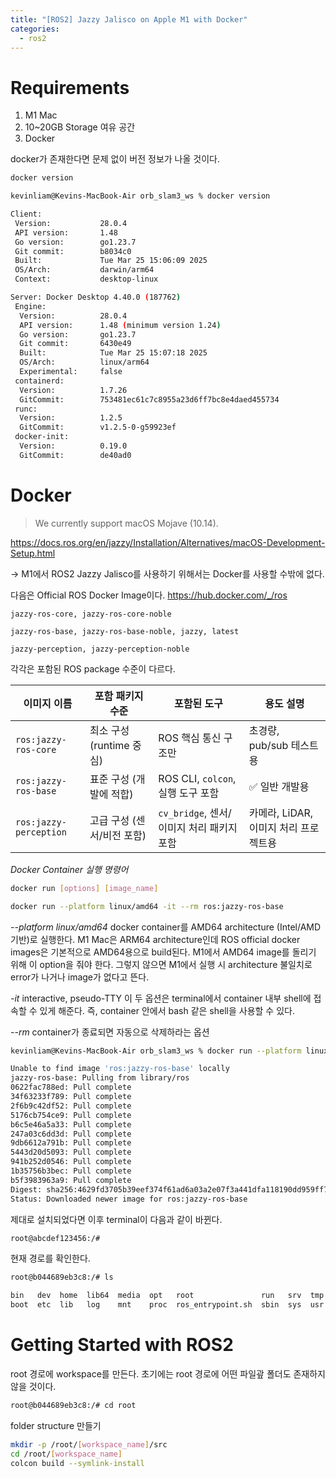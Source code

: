 ```yaml
---
title: "[ROS2] Jazzy Jalisco on Apple M1 with Docker"
categories: 
  - ros2
---
```

# Requirements

1. M1 Mac
2. 10~20GB Storage 여유 공간
3. Docker

docker가 존재한다면 문제 없이 버전 정보가 나올 것이다.

```bash
docker version
```

```bash
kevinliam@Kevins-MacBook-Air orb_slam3_ws % docker version

Client:
 Version:           28.0.4
 API version:       1.48
 Go version:        go1.23.7
 Git commit:        b8034c0
 Built:             Tue Mar 25 15:06:09 2025
 OS/Arch:           darwin/arm64
 Context:           desktop-linux

Server: Docker Desktop 4.40.0 (187762)
 Engine:
  Version:          28.0.4
  API version:      1.48 (minimum version 1.24)
  Go version:       go1.23.7
  Git commit:       6430e49
  Built:            Tue Mar 25 15:07:18 2025
  OS/Arch:          linux/arm64
  Experimental:     false
 containerd:
  Version:          1.7.26
  GitCommit:        753481ec61c7c8955a23d6ff7bc8e4daed455734
 runc:
  Version:          1.2.5
  GitCommit:        v1.2.5-0-g59923ef
 docker-init:
  Version:          0.19.0
  GitCommit:        de40ad0
```

# Docker

>We currently support macOS Mojave (10.14).

https://docs.ros.org/en/jazzy/Installation/Alternatives/macOS-Development-Setup.html

-> M1에서 ROS2 Jazzy Jalisco를 사용하기 위해서는 Docker를 사용할 수밖에 없다.

다음은 Official ROS Docker Image이다. https://hub.docker.com/_/ros

```
jazzy-ros-core, jazzy-ros-core-noble⁠

jazzy-ros-base, jazzy-ros-base-noble, jazzy, latest⁠

jazzy-perception, jazzy-perception-noble⁠
```

각각은 포함된 ROS package 수준이 다르다.

| 이미지 이름              | 포함 패키지 수준            | 포함된 도구                              | 용도 설명                          |
|--------------------------|-----------------------------|------------------------------------------|------------------------------------|
| `ros:jazzy-ros-core`     | 최소 구성 (runtime 중심)     | ROS 핵심 통신 구조만                     | 초경량, pub/sub 테스트용           |
| `ros:jazzy-ros-base`     | 표준 구성 (개발에 적합)      | ROS CLI, `colcon`, 실행 도구 포함        | ✅ 일반 개발용                     |
| `ros:jazzy-perception`   | 고급 구성 (센서/비전 포함)   | `cv_bridge`, 센서/이미지 처리 패키지 포함 | 카메라, LiDAR, 이미지 처리 프로젝트용 |

*Docker Container 실행 명령어*

```bash
docker run [options] [image_name]

docker run --platform linux/amd64 -it --rm ros:jazzy-ros-base
```

*--platform linux/amd64* docker container를 AMD64 architecture (Intel/AMD 기반)로 실행한다. M1 Mac은 ARM64 architecture인데 ROS official docker images은 기본적으로 AMD64용으로 build된다. M1에서 AMD64 image를 돌리기 위해 이 option을 줘야 한다. 그렇지 않으면 M1에서 실행 시 architecture 불일치로 error가 나거나 image가 없다고 뜬다.

*-it* interactive, pseudo-TTY 이 두 옵션은 terminal에서 container 내부 shell에 접속할 수 있게 해준다. 즉, container 안에서 bash 같은 shell을 사용할 수 있다.

*--rm* container가 종료되면 자동으로 삭제하라는 옵션

```bash
kevinliam@Kevins-MacBook-Air orb_slam3_ws % docker run --platform linux/amd64 -it --rm ros:jazzy-ros-base
```

```bash
Unable to find image 'ros:jazzy-ros-base' locally
jazzy-ros-base: Pulling from library/ros
0622fac788ed: Pull complete 
34f63233f789: Pull complete 
2f6b9c42df52: Pull complete 
5176cb754ce9: Pull complete 
b6c5e46a5a33: Pull complete 
247a03c6dd3d: Pull complete 
9db6612a791b: Pull complete 
5443d20d5093: Pull complete 
941b252d0546: Pull complete 
1b35756b3bec: Pull complete 
b5f3983963a9: Pull complete 
Digest: sha256:4629fd3705b39eef374f61ad6a03a2e07f3a441dfa118190dd959ff7472a112e
Status: Downloaded newer image for ros:jazzy-ros-base
```

제대로 설치되었다면 이후 terminal이 다음과 같이 바뀐다.

```bash
root@abcdef123456:/# 
```

현재 경로를 확인한다.

```bash
root@b044689eb3c8:/# ls
```

```bash
bin   dev  home  lib64  media  opt   root               run   srv  tmp  var
boot  etc  lib   log    mnt    proc  ros_entrypoint.sh  sbin  sys  usr
```

# Getting Started with ROS2

root 경로에 workspace를 만든다. 초기에는 root 경로에 어떤 파일괖 폴더도 존재하지 않을 것이다.

```bash
root@b044689eb3c8:/# cd root
```

folder structure 만들기

```bash
mkdir -p /root/[workspace_name]/src
cd /root/[workspace_name]
colcon build --symlink-install
```
